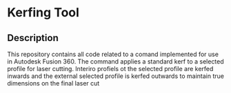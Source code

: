 # Kerfing Tool

## Description

This repository contains all code related to a comand implemented for use in Autodesk Fusion 360.
The command applies a standard kerf to a selected profile for laser cutting.
Interiro profiels ot the selected profile are kerfed inwards and the external selected profile is kerfed outwards to maintain true dimensions on the final laser cut
